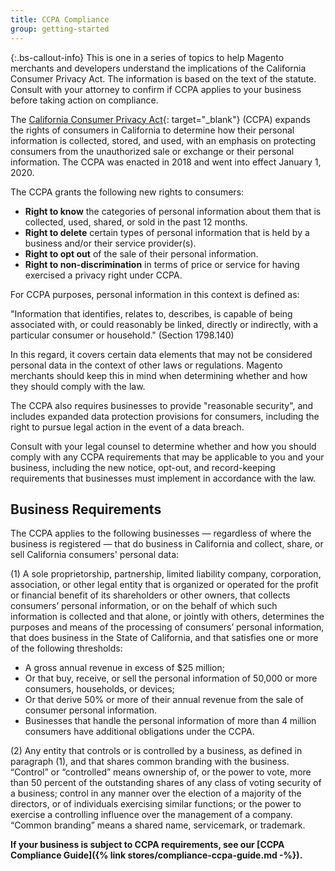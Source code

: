 ```yaml
---
title: CCPA Compliance
group: getting-started
---
```


{:.bs-callout-info}
This is one in a series of topics to help Magento merchants and developers understand the implications of the California Consumer Privacy Act. The information is based on the text of the statute. Consult with your attorney to confirm if CCPA applies to your business before taking action on compliance.

The [California Consumer Privacy Act][1]{: target="_blank"} (CCPA) expands the rights of consumers in California to determine how their personal information is collected, stored, and used, with an emphasis on protecting consumers from the unauthorized sale or exchange or their personal information. The CCPA was enacted in 2018 and went into effect January 1, 2020.

The CCPA grants the following new rights to consumers:

- **Right to know** the categories of personal information about them that is collected, used, shared, or sold in the past 12 months.
- **Right to delete** certain types of personal information that is held by a business and/or their service provider(s).
- **Right to opt out** of the sale of their personal information.
- **Right to non-discrimination** in terms of price or service for having exercised a privacy right under CCPA.

For CCPA purposes, personal information in this context is defined as:

  "Information that identifies, relates to, describes, is capable of being associated with, or could reasonably be linked, directly or indirectly, with a particular consumer or household." (Section 1798.140)

In this regard, it covers certain data elements that may not be considered personal data in the context of other laws or regulations. Magento merchants should keep this in mind when determining whether and how they should comply with the law.

The CCPA also requires businesses to provide "reasonable security", and includes expanded data protection provisions for consumers, including the right to pursue legal action in the event of a data breach.

Consult with your legal counsel to determine whether and how you should comply with any CCPA requirements that may be applicable to you and your business, including the new notice, opt-out, and record-keeping requirements that businesses must implement in accordance with the law.

## Business Requirements

The CCPA applies to the following businesses &mdash; regardless of where the business is registered &mdash; that do business in California and collect, share, or sell California consumers' personal data:

(1) A sole proprietorship, partnership, limited liability company, corporation, association, or other legal entity that is organized or operated for the profit or financial benefit of its shareholders or other owners, that collects consumers’ personal information, or on the behalf of which such information is collected and that alone, or jointly with others, determines the purposes and means of the processing of consumers’ personal information, that does business in the State of California, and that satisfies one or more of the following thresholds:

- A gross annual revenue in excess of $25 million;
- Or that buy, receive, or sell the personal information of 50,000 or more consumers, households, or devices;
- Or that derive 50% or more of their annual revenue from the sale of consumer personal information.
- Businesses that handle the personal information of more than 4 million consumers have additional obligations under the CCPA.

(2) Any entity that controls or is controlled by a business, as defined in paragraph (1), and that shares common branding with the business. “Control” or “controlled” means ownership of, or the power to vote, more than 50 percent of the outstanding shares of any class of voting security of a business; control in any manner over the election of a majority of the directors, or of individuals exercising similar functions; or the power to exercise a controlling influence over the management of a company. “Common branding” means a shared name, servicemark, or trademark.

**If your business is subject to CCPA requirements, see our [CCPA Compliance Guide]({% link stores/compliance-ccpa-guide.md -%}).**

[1]: https://oag.ca.gov/privacy/ccpa
